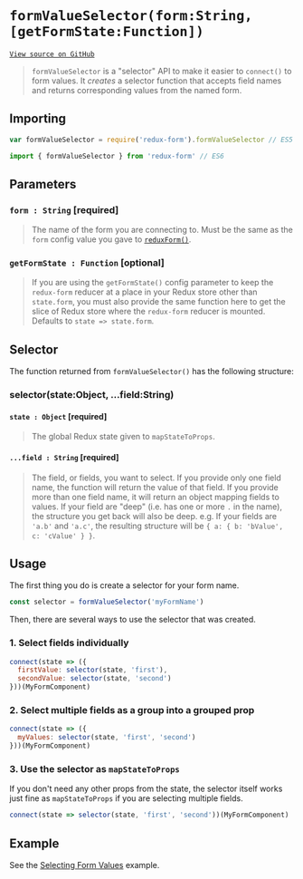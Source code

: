 # `formValueSelector(form:String, [getFormState:Function])`

[`View source on GitHub`](https://github.com/erikras/redux-form/blob/master/src/formValueSelector.js)

> `formValueSelector` is a "selector" API to make it easier to `connect()` to
> form values. It _creates_ a selector function that accepts field names and
> returns corresponding values from the named form.

## Importing

```javascript
var formValueSelector = require('redux-form').formValueSelector // ES5
```

```javascript
import { formValueSelector } from 'redux-form' // ES6
```

## Parameters

### `form : String` [required]

> The name of the form you are connecting to. Must be the same as the `form`
> config value you gave to
> [`reduxForm()`](https://redux-form.com/7.3.0/docs/api/ReduxForm.md/).

### `getFormState : Function` [optional]

> If you are using the `getFormState()` config parameter to keep the
> `redux-form` reducer at a place in your Redux store other than `state.form`,
> you must also provide the same function here to get the slice of Redux store
> where the `redux-form` reducer is mounted. Defaults to `state => state.form`.

## Selector

The function returned from `formValueSelector()` has the following structure:

### selector(state:Object, ...field:String)

#### `state : Object` [required]

> The global Redux state given to `mapStateToProps`.

#### `...field : String` [required]

> The field, or fields, you want to select. If you provide only one field name,
> the function will return the value of that field. If you provide more than one
> field name, it will return an object mapping fields to values. If your field
> are "deep" (i.e. has one or more `.` in the name), the structure you get back
> will also be deep. e.g. If your fields are `'a.b'` and `'a.c'`, the resulting
> structure will be `{ a: { b: 'bValue', c: 'cValue' } }`.

## Usage

The first thing you do is create a selector for your form name.

```javascript
const selector = formValueSelector('myFormName')
```

Then, there are several ways to use the selector that was created.

### 1. Select fields individually

```javascript
connect(state => ({
  firstValue: selector(state, 'first'),
  secondValue: selector(state, 'second')
}))(MyFormComponent)
```

### 2. Select multiple fields as a group into a grouped prop

```javascript
connect(state => ({
  myValues: selector(state, 'first', 'second')
}))(MyFormComponent)
```

### 3. Use the selector as `mapStateToProps`

If you don't need any other props from the state, the selector itself works just
fine as `mapStateToProps` if you are selecting multiple fields.

```javascript
connect(state => selector(state, 'first', 'second'))(MyFormComponent)
```

## Example

See the
[Selecting Form Values](https://redux-form.com/7.3.0/examples/selectingFormValues/)
example.
